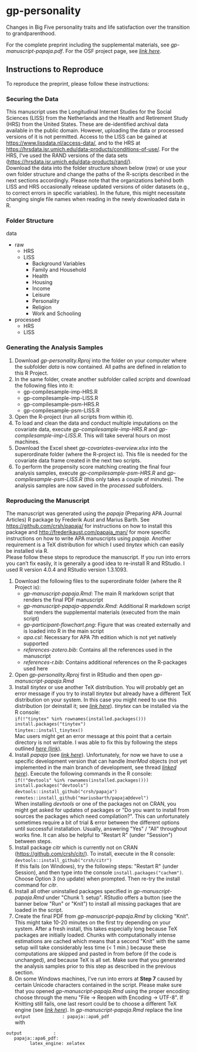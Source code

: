 # gp-personality
Changes in Big Five personality traits and life satisfaction over the transition to grandparenthood.

For the complete preprint including the supplemental materials, see *gp-manuscript-papaja.pdf*.
For the OSF project page, see [*link here*](https://osf.io/75a4r/?view_only=ac929a2c41fb4afd9d1a64a3909848d0).  

## Instructions to Reproduce

To reproduce the preprint, please follow these instructions:

### Securing the Data

This manuscript uses the Longitudinal Internet Studies for the Social Sciences (LISS) from the Netherlands and the Health and Retirement Study (HRS) from the United States. These are de-identified archival data available in the public domain. However, uploading the data or processed versions of it is not permitted. Access to the LISS can be gained at https://www.lissdata.nl/access-data/, and to the HRS at https://hrsdata.isr.umich.edu/data-products/conditions-of-use/. For the HRS, I've used the RAND versions of the data sets (https://hrsdata.isr.umich.edu/data-products/rand/).  
Download the data into the folder structure shown below (*raw*) or use your own folder structure and change the paths of the R-scripts described in the next sections accordingly. Please note that the organizations behind both LISS and HRS occasionally release updated versions of older datasets (e.g., to correct errors in specific variables). In the future, this might necessitate changing single file names when reading in the newly downloaded data in R.  

### Folder Structure  

data  

* raw
    + HRS 
    + LISS 
        - Background Variables
        - Family and Household
        - Health
        - Housing
        - Income
        - Leisure
        - Personality
        - Religion
        - Work and Schooling
* processed
    + HRS 
    + LISS 

### Generating the Analysis Samples

1. Download *gp-personality.Rproj* into the folder on your computer where the subfolder *data* is now contained. All paths are defined in relation to this R Project.  
2. In the same folder, create another subfolder called *scripts* and download the following files into it:
    + gp-compilesample-imp-HRS.R  
    + gp-compilesample-imp-LISS.R  
    + gp-compilesample-psm-HRS.R  
    + gp-compilesample-psm-LISS.R  
3. Open the R-project (run all scripts from within it).  
4. To load and clean the data and conduct multiple imputations on the covariate data, execute *gp-compilesample-imp-HRS.R* and *gp-compilesample-imp-LISS.R*. This will take several hours on most machines.  
5. Download the Excel sheet *gp-covariates-overview.xlsx* into the superordinate folder (where the R-project is). This file is needed for the covariate data frame created in the next two scripts.  
6. To perform the propensity score matching creating the final four analysis samples, execute *gp-compilesample-psm-HRS.R* and *gp-compilesample-psm-LISS.R* (this only takes a couple of minutes). The analysis samples are now saved in the *processed* subfolders.  

### Reproducing the Manuscript

The manuscript was generated using the *papaja* (Preparing APA Journal Articles) R package by Frederik Aust and Marius Barth. See https://github.com/crsh/papaja/ for instructions on how to install this package and http://frederikaust.com/papaja_man/ for more specific instructions on how to write APA manuscripts using *papaja*. Another requirement is a TeX distribution for which I used *tinytex* which can easily be installed via R.  
Please follow these steps to reproduce the manuscript. If you run into errors you can’t fix easily, it is generally a good idea to re-install R and RStudio. I used R version 4.0.4 and RStudio version 1.3.1093.   

1. Download the following files to the superordinate folder (where the R Project is):
    + *gp-manuscript-papaja.Rmd*: The main R markdown script that renders the final PDF manuscript
    + *gp-manuscript-papaja-appendix.Rmd*: Additional R markdown script that renders the supplemental materials (executed from the main script)
    + *gp-participant-flowchart.png*: Figure that was created externally and is loaded into R in the main script
    + *apa.csl*: Necessary for APA 7th edition which is not yet natively supported
    + *references-zotero.bib*: Contains all the references used in the manuscript
    + *references-r.bib*: Contains additional references on the R-packages used here
2. Open *gp-personality.Rproj* first in RStudio and then open *gp-manuscript-papaja.Rmd*  
3. Install *tinytex* or use another TeX distribution. You will probably get an error message if you try to install *tinytex* but already have a different TeX distribution on your system. In this case you might need to use this distribution (or deinstall it; see [*link here*](http://frederikaust.com/papaja_man/introduction.html#software-requirements)). *tinytex* can be installed via the R console:  
`if(!"tinytex" %in% rownames(installed.packages())) install.packages("tinytex")`  
`tinytex::install_tinytex()`  
Mac users might get an error message at this point that a certain directory is not writable. I was able to fix this by following the steps outlined [*here* (link)](https://github.com/yihui/tinytex/issues/24/).  
4. Install *papaja* (see [*link here*](https://github.com/crsh/papaja/)). Unfortunately, for now we have to use a specific development version that can handle *lmerMod* objects (not yet implemented in the main branch of development, see thread [*linked here*](https://github.com/crsh/papaja/issues/154/)). Execute the following commands in the R console:  
`if(!"devtools" %in% rownames(installed.packages())) install.packages("devtools")`  
`devtools::install_github("crsh/papaja")`  
`remotes::install_github("mariusbarth/papaja@devel")`  
When installing *devtools* or one of the packages not on CRAN, you might get asked for updates of packages or "Do you want to install from sources the packages which need compilation?". This can unfortunately sometimes require a bit of trial & error between the different options until successful installation. Usually, answering "Yes" / "All" throughout works fine. It can also be helpful to "Restart R" (under "Session") between steps.  
5. Install package *citr* which is currently not on CRAN (https://github.com/crsh/citr/). To install, execute in the R console:  
`devtools::install_github("crsh/citr")`  
If this fails (on Windows), try the following steps: "Restart R" (under Session), and then type into the console `install.packages("cachem")`. Choose Option 3 (no update) when prompted. Then re-try the install command for *citr*.  
6. Install all other uninstalled packages specified in *gp-manuscript-papaja.Rmd* under "Chunk 1: setup". RStudio offers a button (see the banner below "Run" or "Knit") to install all missing packages that are loaded in the script.  
7. Create the final PDF from *gp-manuscript-papaja.Rmd* by clicking "Knit". This might take 10-20 minutes on the first try depending on your system. After a fresh install, this takes especially long because TeX packages are initially loaded. Chunks with computationally intense estimations are cached which means that a second "Knit" with the same setup will take considerably less time (< 1 min.) because these computations are skipped and pasted in from before (if the code is unchanged), and because TeX is all set. Make sure that you generated the analysis samples prior to this step as described in the previous section.  
8. On some Windows machines, I've run into errors at **Step 7** caused by certain Unicode characters contained in the script. Please make sure that you opened *gp-manuscript-papaja.Rmd* using the proper encoding: choose through the menu "File -> Reopen with Encoding -> UTF-8". If Knitting still fails, one last resort could be to choose a different TeX engine (see [*link here*](https://github.com/crsh/papaja/issues/133/)). In *gp-manuscript-papaja.Rmd* replace the line  
`output            : papaja::apa6_pdf`  
with  
```
output            :
   papaja::apa6_pdf: 
         latex_engine: xelatex
```




